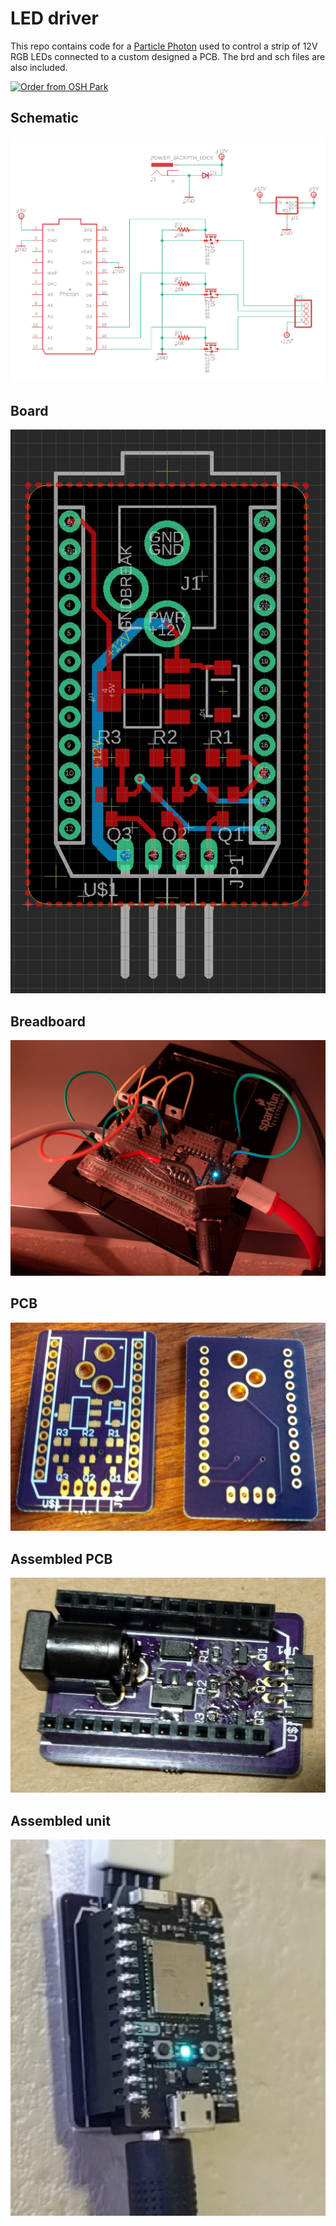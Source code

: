 # LED driver

This repo contains code for a [Particle Photon](https://docs.particle.io/quickstart/photon/) used to control a strip of 12V RGB LEDs connected to a custom designed a PCB. The brd and sch files are also included.

[![Order from OSH Park](https://oshpark.com/packs/media/images/badge-5f4e3bf4bf68f72ff88bd92e0089e9cf.png)](https://oshpark.com/shared_projects/KHDTjQI7)

## Schematic
![schematic](images/sch.png)
## Board
![board](images/brd.png)
## Breadboard
![breadboard](images/breadboard.jpg)
## PCB
![pcb](images/pcb.jpg)
## Assembled PCB
![assembled](images/assembled.jpg)
## Assembled unit
![complete](images/complete.jpg)
